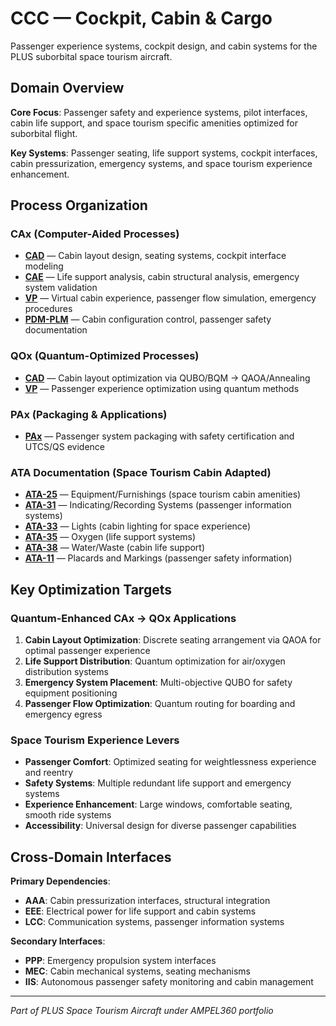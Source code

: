# CCC — Cockpit, Cabin & Cargo

Passenger experience systems, cockpit design, and cabin systems for the PLUS suborbital space tourism aircraft.

## Domain Overview

**Core Focus**: Passenger safety and experience systems, pilot interfaces, cabin life support, and space tourism specific amenities optimized for suborbital flight.

**Key Systems**: Passenger seating, life support systems, cockpit interfaces, cabin pressurization, emergency systems, and space tourism experience enhancement.

## Process Organization

### CAx (Computer-Aided Processes)
- **[CAD](./cax/CAD/)** — Cabin layout design, seating systems, cockpit interface modeling
- **[CAE](./cax/CAE/)** — Life support analysis, cabin structural analysis, emergency system validation
- **[VP](./cax/VP/)** — Virtual cabin experience, passenger flow simulation, emergency procedures
- **[PDM-PLM](./cax/PDM-PLM/)** — Cabin configuration control, passenger safety documentation

### QOx (Quantum-Optimized Processes)
- **[CAD](./qox/CAD/)** — Cabin layout optimization via QUBO/BQM → QAOA/Annealing
- **[VP](./qox/VP/)** — Passenger experience optimization using quantum methods

### PAx (Packaging & Applications)
- **[PAx](./pax/)** — Passenger system packaging with safety certification and UTCS/QS evidence

### ATA Documentation (Space Tourism Cabin Adapted)
- **[ATA-25](./ata/ATA-25/)** — Equipment/Furnishings (space tourism cabin amenities)
- **[ATA-31](./ata/ATA-31/)** — Indicating/Recording Systems (passenger information systems)
- **[ATA-33](./ata/ATA-33/)** — Lights (cabin lighting for space experience)
- **[ATA-35](./ata/ATA-35/)** — Oxygen (life support systems)
- **[ATA-38](./ata/ATA-38/)** — Water/Waste (cabin life support)
- **[ATA-11](./ata/ATA-11/)** — Placards and Markings (passenger safety information)

## Key Optimization Targets

### Quantum-Enhanced CAx → QOx Applications
1. **Cabin Layout Optimization**: Discrete seating arrangement via QAOA for optimal passenger experience
2. **Life Support Distribution**: Quantum optimization for air/oxygen distribution systems
3. **Emergency System Placement**: Multi-objective QUBO for safety equipment positioning
4. **Passenger Flow Optimization**: Quantum routing for boarding and emergency egress

### Space Tourism Experience Levers
- **Passenger Comfort**: Optimized seating for weightlessness experience and reentry
- **Safety Systems**: Multiple redundant life support and emergency systems
- **Experience Enhancement**: Large windows, comfortable seating, smooth ride systems
- **Accessibility**: Universal design for diverse passenger capabilities

## Cross-Domain Interfaces

**Primary Dependencies**:
- **AAA**: Cabin pressurization interfaces, structural integration
- **EEE**: Electrical power for life support and cabin systems
- **LCC**: Communication systems, passenger information systems

**Secondary Interfaces**:
- **PPP**: Emergency propulsion system interfaces
- **MEC**: Cabin mechanical systems, seating mechanisms
- **IIS**: Autonomous passenger safety monitoring and cabin management

---

*Part of PLUS Space Tourism Aircraft under AMPEL360 portfolio*